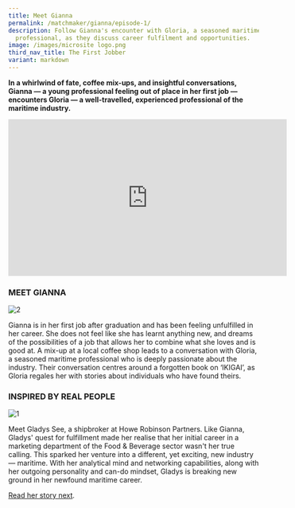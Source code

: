 ```yaml
---
title: Meet Gianna
permalink: /matchmaker/gianna/episode-1/
description: Follow Gianna's encounter with Gloria, a seasoned maritime
  professional, as they discuss career fulfilment and opportunities.
image: /images/microsite logo.png
third_nav_title: The First Jobber
variant: markdown
---
```

**In a whirlwind of fate, coffee mix-ups, and insightful conversations, Gianna — a young professional feeling out of place in her first job — encounters Gloria — a well-travelled, experienced professional of the maritime industry.**

<iframe allowfullscreen="" allow="accelerometer; autoplay; clipboard-write; encrypted-media; gyroscope; picture-in-picture; web-share" frameborder="0" title="YouTube video player" src="https://www.youtube.com/embed/Ujo0Qtx2kQM?si=pLgkACsSj8h9U2RT" height="315" width="560"></iframe>

### MEET GIANNA
<img border="0" alt="2" src="https://i.ibb.co/GTDFLDh/2.jpg">

Gianna is in her first job after graduation and has been feeling unfulfilled in her career. She does not feel like she has learnt anything new, and dreams of the possibilities of a job that allows her to combine what she loves and is good at. A mix-up at a local coffee shop leads to a conversation with Gloria, a seasoned maritime professional who is deeply passionate about the industry. Their conversation centres around a forgotten book on ‘IKIGAI’, as Gloria regales her with stories about individuals who have found theirs.

### INSPIRED BY REAL PEOPLE

<img border="0" alt="1" src="https://i.ibb.co/WvWgNhw/1.png">

Meet Gladys See, a shipbroker at Howe Robinson Partners. Like Gianna, Gladys' quest for fulfillment made her realise that her initial career in a marketing department of the Food &amp; Beverage sector wasn't her true calling. This sparked her venture into a different, yet exciting, new industry — maritime. With her analytical mind and networking capabilities, along with her outgoing personality and can-do mindset, Gladys is breaking new ground in her newfound maritime career.

[Read her story next](https://www.seathedifference.gov.sg/matchmaker/gladys/).